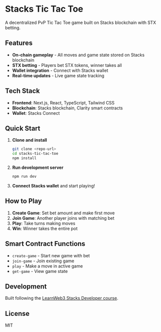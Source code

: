 # Stacks Tic Tac Toe

A decentralized PvP Tic Tac Toe game built on Stacks blockchain with STX betting.

## Features

- **On-chain gameplay** - All moves and game state stored on Stacks blockchain
- **STX betting** - Players bet STX tokens, winner takes all
- **Wallet integration** - Connect with Stacks wallet
- **Real-time updates** - Live game state tracking

## Tech Stack

- **Frontend**: Next.js, React, TypeScript, Tailwind CSS
- **Blockchain**: Stacks blockchain, Clarity smart contracts
- **Wallet**: Stacks Connect

## Quick Start

1. **Clone and install**
   ```bash
   git clone <repo-url>
   cd stacks-tic-tac-toe
   npm install
   ```

2. **Run development server**
   ```bash
   npm run dev
   ```

3. **Connect Stacks wallet** and start playing!

## How to Play

1. **Create Game**: Set bet amount and make first move
2. **Join Game**: Another player joins with matching bet
3. **Play**: Take turns making moves
4. **Win**: Winner takes the entire pot

## Smart Contract Functions

- `create-game` - Start new game with bet
- `join-game` - Join existing game  
- `play` - Make a move in active game
- `get-game` - View game state

## Development

Built following the [LearnWeb3 Stacks Developer course](https://learnweb3.io/degrees/stacks-developer-degree/build-full-stack-apps-on-stacks/building-pv-p-onchain-tic-tac-toe/).

## License

MIT